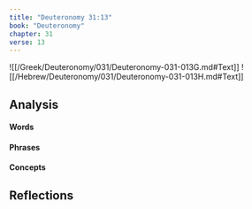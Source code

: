 ```yaml
---
title: "Deuteronomy 31:13"
book: "Deuteronomy"
chapter: 31
verse: 13
---
```

![[/Greek/Deuteronomy/031/Deuteronomy-031-013G.md#Text]]
![[/Hebrew/Deuteronomy/031/Deuteronomy-031-013H.md#Text]]

## Analysis

#### Words

#### Phrases

#### Concepts

## Reflections
